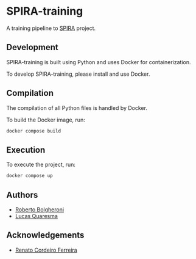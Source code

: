 # SPIRA-training

A training pipeline to [SPIRA](https://spira.ime.usp.br/) project.

## Development

SPIRA-training is built using Python and uses Docker for containerization.

To develop SPIRA-training, please install and use Docker.

## Compilation

The compilation of all Python files is handled by Docker.

To build the Docker image, run:

```sh
docker compose build
```

## Execution 

To execute the project, run:

```sh
docker compose up
```

## Authors
- [Roberto Bolgheroni](https://github.com/bolgheroni)
- [Lucas Quaresma](https://github.com/lucasqml)

## Acknowledgements
- [Renato Cordeiro Ferreira](https://linktr.ee/renatocf)

